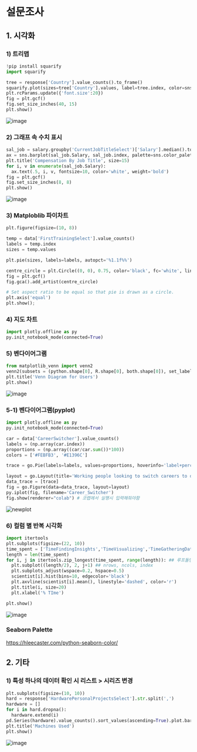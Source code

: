 # 설문조사

## 1. 시각화
### 1) 트리맵 
```python
!pip install squarify
import squarify

tree = response['Country'].value_counts().to_frame()
squarify.plot(sizes=tree['Country'].values, label=tree.index, color=sns.color_palette('RdYlGn_r', 52))
plt.rcParams.update({'font.size':20})
fig = plt.gcf()
fig.set_size_inches(40, 15)
plt.show()
```
![image](https://user-images.githubusercontent.com/75970111/137679149-3acef1b8-8029-4d2e-97af-aee9fcd5dba6.png)

### 2) 그래프 속 수치 표시
```python
sal_job = salary.groupby('CurrentJobTitleSelect')['Salary'].median().to_frame().sort_values(by='Salary', ascending=False)
ax = sns.barplot(sal_job.Salary, sal_job.index, palette=sns.color_palette('inferno', 20))
plt.title('Compensation By Job Title', size=15)
for i, v in enumerate(sal_job.Salary):
  ax.text(.5, i, v, fontsize=10, color='white', weight='bold')
fig = plt.gcf()
fig.set_size_inches(8, 8)
plt.show()
```
![image](https://user-images.githubusercontent.com/75970111/137679243-98a06ff0-e1ce-4999-9b16-916d26cba8ba.png)

### 3) Matploblib 파이차트
```python
plt.figure(figsize=(10, 8))

temp = data['FirstTrainingSelect'].value_counts()
labels = temp.index
sizes = temp.values

plt.pie(sizes, labels=labels, autopct='%1.1f%%')

centre_circle = plt.Circle((0, 0), 0.75, color='black', fc='white', linewidth=1.25) ## (0,0):원의 중심, 0.75:반지름
fig = plt.gcf() 
fig.gca().add_artist(centre_circle)

# Set aspect ratio to be equal so that pie is drawn as a circle.
plt.axis('equal')
plt.show();
```

### 4) 지도 차트
```python
import plotly.offline as py
py.init_notebook_mode(connected=True)
```

### 5) 벤다이어그램
```python
from matplotlib_venn import venn2
venn2(subsets = (python.shape[0], R.shape[0], both.shape[0]), set_labels=('Python Users', 'R Users'))
plt.title('Venn Diagram for Users')
plt.show()
```
![image](https://user-images.githubusercontent.com/75970111/137815523-1c29a759-f82b-49ad-9c09-8d7836e66889.png)

### 5-1) 벤다이어그램(pyplot)
```python
import plotly.offline as py
py.init_notebook_mode(connected=True)

car = data['CareerSwitcher'].value_counts()
labels = (np.array(car.index))
proportions = (np.array((car/car.sum())*100))
colors = ['#FEBFB3', '#E1396C']

trace = go.Pie(labels=labels, values=proportions, hoverinfo='label+percent', marker=dict(colors=colors, line=dict(color='#000000', width=2)))

layout = go.Layout(title='Working people looking to switch careers to data science')
data_trace = [trace]
fig = go.Figure(data=data_trace, layout=layout)
py.iplot(fig, filename='Career_Switcher')
fig.show(renderer="colab") # 코랩에서 실행시 입력해줘야함
```
![newplot](https://user-images.githubusercontent.com/75970111/138034847-e455ba8f-74b9-47f2-a7c5-1f6666be98ff.png)


### 6) 컬럼 별 반복 시각화
```python
import itertools
plt.subplots(figsize=(22, 10))
time_spent = ['TimeFindingInsights','TimeVisualizing','TimeGatheringData','TimeModelBuilding']
length = len(time_spent)
for i, j in itertools.zip_longest(time_spent, range(length)): ## 루프돌면서 자료 묶음
  plt.subplot((length/2), 2, j+1) ## nrows, ncols, index
  plt.subplots_adjust(wspace=0.2, hspace=0.5)
  scientist[i].hist(bins=10, edgecolor='black')
  plt.axvline(scientist[i].mean(), linestyle='dashed', color='r')
  plt.title(i, size=20)
  plt.xlabel('% TIme')

plt.show()
```
![image](https://user-images.githubusercontent.com/75970111/137828954-f08d1de4-913b-47f1-a7af-5e1605739d3e.png)

### Seaborn Palette
https://hleecaster.com/python-seaborn-color/

## 2. 기타
### 1) 특성 하나의 데이터 확인 시 리스트 > 시리즈 변경
```python
plt.subplots(figsize=(10, 10))
hard = response['HardwarePersonalProjectsSelect'].str.split(',')
hardware = []
for i in hard.dropna():
  hardware.extend(i)
pd.Series(hardware).value_counts().sort_values(ascending=True).plot.barh(width=0.9, color=sns.color_palette('inferno', 10))
plt.title('Machines Used')
plt.show()
```
![image](https://user-images.githubusercontent.com/75970111/137733222-a8e09917-cc6d-4b55-ab2c-1c162286fa78.png)
